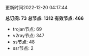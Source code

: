 更新时间2022-12-20 04:17:44

**总订阅: 73**
**总节点: 1312**
**有效节点: 466**
- trojan节点: 69
- v2ray节点: 347
- ss节点: 48
- ssr节点: 2
